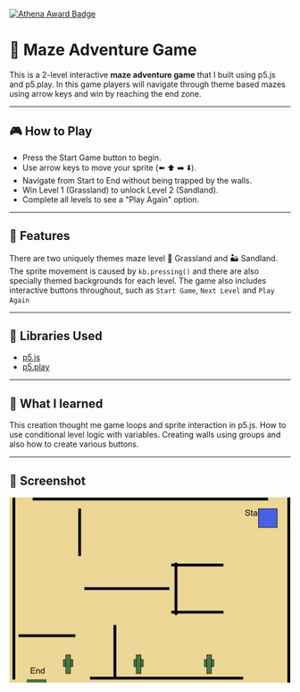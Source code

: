 [![Athena Award Badge](https://img.shields.io/endpoint?url=https%3A%2F%2Faward.athena.hackclub.com%2Fapi%2Fbadge)](https://award.athena.hackclub.com?utm_source=readme)
# 🧩 Maze Adventure Game

This is a 2-level interactive **maze adventure game** that I built using p5.js and p5.play. In this game players will navigate through theme based mazes using arrow keys and win by reaching the end zone.

---

## 🎮 How to Play

* Press the Start Game button to begin.
* Use arrow keys to move your sprite (⬅️ ⬆️ ➡️ ⬇️).
* Navigate from Start to End without being trapped by the walls.
* Win Level 1 (Grassland) to unlock Level 2 (Sandland).
* Complete all levels to see a "Play Again" option.

---

## 🌟 Features

There are two uniquely themes maze level 🌿 Grassland and 🏜️ Sandland. The sprite movement is caused by `kb.pressing()` and there are also specially themed backgrounds for each level. The game also includes interactive buttons throughout, such as `Start Game`, `Next Level` and `Play Again`

---

## 🔧 Libraries Used

* [p5.js](https://p5js.org/)
* [p5.play](https://molleindustria.github.io/p5.play/)

---

## 🧠 What I learned

This creation thought me game loops and sprite interaction in p5.js. How to use conditional level logic with variables. Creating walls using groups and also how to create various buttons.

---

## 📸 Screenshot

![alt text](image.png)
